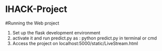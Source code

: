 # IHACK-Project

#Running the Web project

1. Set up the flask development environment
2. activate it and run predict.py as : python predict.py in terminal or cmd
3. Access the project on localhost:5000/static/LiveStream.html


